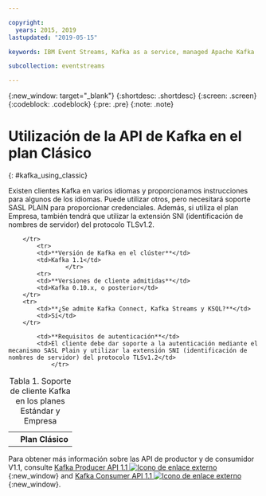 ```yaml
---

copyright:
  years: 2015, 2019
lastupdated: "2019-05-15"

keywords: IBM Event Streams, Kafka as a service, managed Apache Kafka

subcollection: eventstreams

---
```


{:new_window: target="_blank"}
{:shortdesc: .shortdesc}
{:screen: .screen}
{:codeblock: .codeblock}
{:pre: .pre}
{:note: .note}

# Utilización de la API de Kafka en el plan Clásico
{: #kafka_using_classic}

Existen clientes Kafka en varios idiomas y proporcionamos instrucciones para algunos de los idiomas. Puede utilizar otros, pero necesitará soporte SASL PLAIN para proporcionar credenciales. Además, si utiliza el plan Empresa, también tendrá que utilizar la extensión SNI (identificación de nombres de servidor) del protocolo TLSv1.2.

<table>
    <caption>Tabla 1. Soporte de cliente Kafka en los planes Estándar y Empresa</caption>
      <tr>
	        <th></th>
		    <th>Plan Clásico</th>
		    
        </tr>
	  		<tr>
			<td>**Versión de Kafka en el clúster**</td>
			<td>Kafka 1.1</td>
					</tr>
	  		<tr>
			<td>**Versiones de cliente admitidas**</td>
			<td>Kafka 0.10.x, o posterior</td>
		</tr>
		<tr>
			<td>**¿Se admite Kafka Connect, Kafka Streams y KSQL?**</td>
			<td>Sí</td>
		</tr>

			<td>**Requisitos de autenticación**</td>
			<td>El cliente debe dar soporte a la autenticación mediante el mecanismo SASL Plain y utilizar la extensión SNI (identificación de nombres de servidor) del protocolo TLSv1.2</td>
				</tr>

</table>

Para obtener más información sobre las API de productor y de consumidor V1.1, consulte
[Kafka Producer API 1.1 ![Icono de enlace externo](../../icons/launch-glyph.svg "Icono de enlace externo")](http://kafka.apache.org/11/javadoc/index.html?org/apache/kafka/clients/producer/KafkaProducer.html){:new_window} and
[Kafka Consumer API 1.1 ![Icono de enlace externo](../../icons/launch-glyph.svg "Icono de enlace externo")](http://kafka.apache.org/11/javadoc/index.html?org/apache/kafka/clients/consumer/KafkaConsumer.html){:new_window}. 












